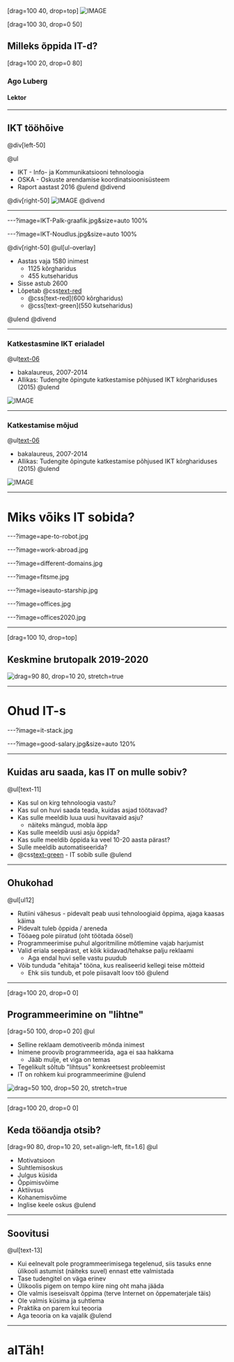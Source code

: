 
[drag=100 40, drop=top]
![IMAGE](taltech_logo.png)

[drag=100 30, drop=0 50]
## Milleks õppida IT-d?

[drag=100 20, drop=0 80]
### Ago Luberg
#### Lektor

---

## IKT tööhõive

@div[left-50]

@ul
- IKT - Info- ja Kommunikatsiooni tehnoloogia
- OSKA - Oskuste arendamise koordinatsioonisüsteem
- Raport aastast 2016
@ulend
@divend

@div[right-50]
![IMAGE](OSKA-IKT-valdkond.jpg)
@divend

---

---?image=IKT-Palk-graafik.jpg&size=auto 100%

---?image=IKT-Noudlus.jpg&size=auto 100%

@div[right-50]
@ul[ul-overlay]
- Aastas vaja 1580 inimest
  - 1125 kõrgharidus
  - 455 kutseharidus
- Sisse astub 2600
- Lõpetab @css[text-red](1150)
  - @css[text-red](600 kõrgharidus)
  - @css[text-green](550 kutseharidus)

@ulend
@divend

---

### Katkestasmine IKT erialadel

@ul[text-06](false)
- bakalaureus, 2007-2014
- Allikas: Tudengite õpingute katkestamise põhjused IKT kõrghariduses (2015)
@ulend

![IMAGE](dropout.png)

---

### Katkestamise mõjud

@ul[text-06](false)
- bakalaureus, 2007-2014
- Allikas: Tudengite õpingute katkestamise põhjused IKT kõrghariduses (2015)
@ulend

![IMAGE](dropout-reasons.png)

---

# Miks võiks IT sobida?

---?image=ape-to-robot.jpg

---?image=work-abroad.jpg

---?image=different-domains.jpg

---?image=fitsme.jpg

---?image=iseauto-starship.jpg

---?image=offices.jpg

---?image=offices2020.jpg

---

[drag=100 10, drop=top]
## Keskmine brutopalk 2019-2020

![drag=90 80, drop=10 20, stretch=true](salary-2019-2020.png)


---

# Ohud IT-s

---?image=it-stack.jpg

---?image=good-salary.jpg&size=auto 120%

---

## Kuidas aru saada, kas IT on mulle sobiv?

@ul[text-11]
- Kas sul on kirg tehnoloogia vastu?
- Kas sul on huvi saada teada, kuidas asjad töötavad?
- Kas sulle meeldib luua uusi huvitavaid asju?
  - näiteks mängud, mobla äpp
- Kas sulle meeldib uusi asju õppida?
- Kas sulle meeldib õppida ka veel 10-20 aasta pärast?
- Sulle meeldib automatiseerida?
- @css[text-green](**JAH**) - IT sobib sulle
@ulend

---

## Ohukohad

@ul[ul12]
- Rutiini vähesus - pidevalt peab uusi tehnoloogiaid õppima, ajaga kaasas käima
- Pidevalt tuleb õppida / areneda
- Tööaeg pole piiratud (oht töötada öösel)
- Programmeerimise puhul algoritmiline mõtlemine vajab harjumist
- Valid eriala seepärast, et kõik kiidavad/tehakse palju reklaami
  - Aga endal huvi selle vastu puudub
- Võib tunduda "ehitaja" tööna, kus realiseerid kellegi teise mõtteid
  - Ehk siis tundub, et pole piisavalt loov töö
@ulend

---

[drag=100 20, drop=0 0]
## Programmeerimine on "lihtne"

[drag=50 100, drop=0 20]
@ul
- Selline reklaam demotiveerib mõnda inimest
- Inimene proovib programmeerida, aga ei saa hakkama
  - Jääb mulje, et viga on temas
- Tegelikult sõltub "lihtsus" konkreetsest probleemist
- IT on rohkem kui programmeerimine
@ulend


![drag=50 100, drop=50 20, stretch=true](draw-horse.jpg)

---
[drag=100 20, drop=0 0]
## Keda tööandja otsib?
[drag=90 80, drop=10 20, set=align-left, fit=1.6]
@ul
- Motivatsioon
- Suhtlemisoskus
- Julgus küsida
- Õppimisvõime
- Aktiivsus
- Kohanemisvõime
- Inglise keele oskus
@ulend

---

## Soovitusi

@ul[text-13]
- Kui eelnevalt pole programmeerimisega tegelenud, siis tasuks enne ülikooli astumist (näiteks suvel) ennast ette valmistada
- Tase tudengitel on väga erinev
- Ülikoolis pigem on tempo kiire ning oht maha jääda
- Ole valmis iseseisvalt õppima (terve Internet on õppematerjale täis)
- Ole valmis küsima ja suhtlema
- Praktika on parem kui teooria
- Aga teooria on ka vajalik
@ulend

---

# aITäh!
